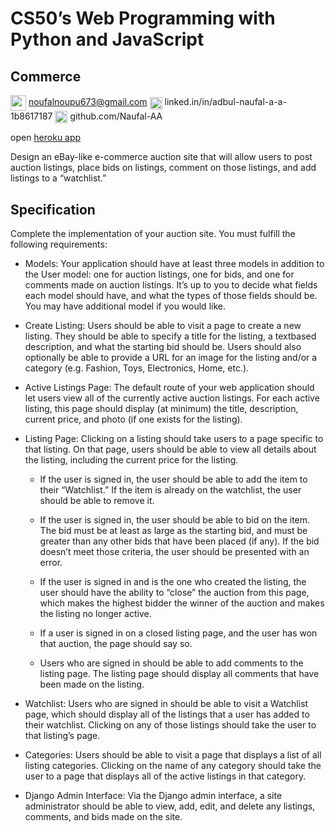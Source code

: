 # CS50’s Web Programming with Python and JavaScript
## Commerce
<img src="https://www.internetgovernancehub.blog/wp-content/uploads/2019/05/google.jpg" width="25" valign="middle"> noufalnoupu673@gmail.com       <img src="https://i.pinimg.com/originals/86/81/38/8681382a6187909432c56a1cd079c8c2.png" width="20" valign="middle"> linked.in/in/adbul-naufal-a-a-1b8617187    <img src="https://cdn.iconscout.com/icon/free/png-256/github-153-675523.png" width="20" valign="middle"> github.com/Naufal-AA

open [heroku app](https://auction-commerce.herokuapp.com/)


Design an eBay-like e-commerce auction site that will allow users to post auction listings, place bids on listings, comment on those listings,
and add listings to a “watchlist.”

Specification
-------------

Complete the implementation of your auction site. You must fulfill the following requirements:
 
* Models: Your application should have at least three models in addition to the User model: one for auction listings, one for bids, and one
for comments made on auction listings. It’s up to you to decide what fields each model should have, and what the types of those fields should be. You may have additional model if you would like.

* Create Listing: Users should be able to visit a page to create a new listing. They should be able to specify a title for the listing, a textbased
description, and what the starting bid should be. Users should also optionally be able to provide a URL for an image for the listing
and/or a category (e.g. Fashion, Toys, Electronics, Home, etc.).

* Active Listings Page: The default route of your web application should let users view all of the currently active auction listings. For each
active listing, this page should display (at minimum) the title, description, current price, and photo (if one exists for the listing).

* Listing Page: Clicking on a listing should take users to a page specific to that listing. On that page, users should be able to view all details
about the listing, including the current price for the listing.

	* If the user is signed in, the user should be able to add the item to their “Watchlist.” If the item is already on the watchlist, the user
should be able to remove it.

	* If the user is signed in, the user should be able to bid on the item. The bid must be at least as large as the starting bid, and must be
greater than any other bids that have been placed (if any). If the bid doesn’t meet those criteria, the user should be presented with an
error.

	* If the user is signed in and is the one who created the listing, the user should have the ability to “close” the auction from this page,
which makes the highest bidder the winner of the auction and makes the listing no longer active.

	* If a user is signed in on a closed listing page, and the user has won that auction, the page should say so.
	* Users who are signed in should be able to add comments to the listing page. The listing page should display all comments that have
been made on the listing.

* Watchlist: Users who are signed in should be able to visit a Watchlist page, which should display all of the listings that a user has added to
their watchlist. Clicking on any of those listings should take the user to that listing’s page.

* Categories: Users should be able to visit a page that displays a list of all listing categories. Clicking on the name of any category should
take the user to a page that displays all of the active listings in that category.

* Django Admin Interface: Via the Django admin interface, a site administrator should be able to view, add, edit, and delete any listings,
comments, and bids made on the site.
